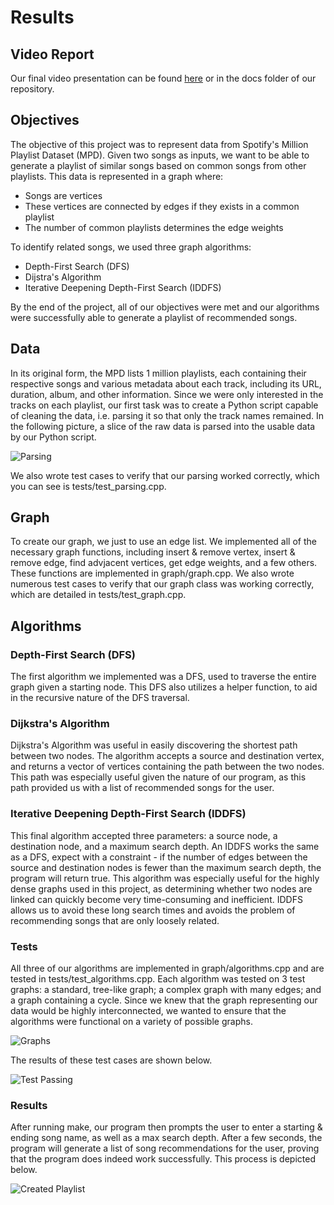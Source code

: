 # Results

## Video Report

Our final video presentation can be found [here](https://drive.google.com/file/d/1zBpBYBeDKzOXw1QtpB0e_YpvLzq0iCOb/view?usp=sharing) or in the docs folder of our repository.

## Objectives

The objective of this project was to represent data from Spotify's Million Playlist Dataset (MPD). Given two songs as inputs, we want to be able to generate a playlist of similar songs based on common songs from other playlists. This data is represented in a graph where:
* Songs are vertices
* These vertices are connected by edges if they exists in a common playlist
* The number of common playlists determines the edge weights

To identify related songs, we used three graph algorithms:
* Depth-First Search (DFS)
* Dijstra's Algorithm
* Iterative Deepening Depth-First Search (IDDFS)

By the end of the project, all of our objectives were met and our algorithms were successfully able to generate a playlist of recommended songs. 

## Data

In its original form, the MPD lists 1 million playlists, each containing their respective songs and various metadata about each track, including its URL, duration, album, and other information. Since we were only interested in the tracks on each playlist, our first task was to create a Python script capable of cleaning the data, i.e. parsing it so that only the track names remained. In the following picture, a slice of the raw data is parsed into the usable data by our Python script. 

![Parsing](https://github-dev.cs.illinois.edu/cs225-fa21/sperka2-rohanhh2-guneets2-salunke4/blob/main/docs/images/parsing.png)

We also wrote test cases to verify that our parsing worked correctly, which you can see is tests/test_parsing.cpp. 

## Graph

To create our graph, we just to use an edge list. We implemented all of the necessary graph functions, including insert & remove vertex, insert & remove edge, find advjacent vertices, get edge weights, and a few others. These functions are implemented in graph/graph.cpp. We also wrote numerous test cases to verify that our graph class was working correctly, which are detailed in tests/test_graph.cpp. 

## Algorithms

### Depth-First Search (DFS)

The first algorithm we implemented was a DFS, used to traverse the entire graph given a starting node. This DFS also utilizes a helper function, to aid in the recursive nature of the DFS traversal.

### Dijkstra's Algorithm

Dijkstra's Algorithm was useful in easily discovering the shortest path between two nodes. The algorithm accepts a source and destination vertex, and returns a vector of vertices containing the path between the two nodes. This path was especially useful given the nature of our program, as this path provided us with a list of recommended songs for the user. 

### Iterative Deepening Depth-First Search (IDDFS)

This final algorithm accepted three parameters: a source node, a destination node, and a maximum search depth. An IDDFS works the same as a DFS, expect with a constraint - if the number of edges between the source and destination nodes is fewer than the maximum search depth, the program will return true. This algorithm was especially useful for the highly dense graphs used in this project, as determining whether two nodes are linked can quickly become very time-consuming and inefficient. IDDFS allows us to avoid these long search times and avoids the problem of recommending songs that are only loosely related. 

### Tests

All three of our algorithms are implemented in graph/algorithms.cpp and are tested in tests/test_algorithms.cpp. Each algorithm was tested on 3 test graphs: a standard, tree-like graph; a complex graph with many edges; and a graph containing a cycle. Since we knew that the graph representing our data would be highly interconnected, we wanted to ensure that the algorithms were functional on a variety of possible graphs. 

![Graphs](https://github-dev.cs.illinois.edu/cs225-fa21/sperka2-rohanhh2-guneets2-salunke4/blob/main/docs/images/tests.png)

The results of these test cases are shown below. 

![Test Passing](https://github-dev.cs.illinois.edu/cs225-fa21/sperka2-rohanhh2-guneets2-salunke4/blob/main/docs/images/passing.png)

### Results

After running make, our program then prompts the user to enter a starting & ending song name, as well as a max search depth. After a few seconds, the program will generate a list of song recommendations for the user, proving that the program does indeed work successfully. This process is depicted below. 

![Created Playlist](https://github-dev.cs.illinois.edu/cs225-fa21/sperka2-rohanhh2-guneets2-salunke4/blob/main/docs/images/playlist.png)